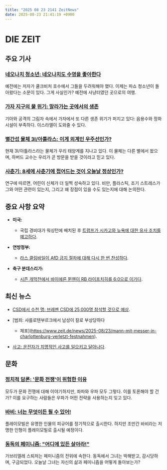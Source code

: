 ```yaml
---
title: "2025 08 23 2141 ZeitNews"
date: 2025-08-23 21:41:19 +0900
---
```


# DIE ZEIT

## 주요 기사

### [네오나치 청소년: 네오나치도 수영을 좋아한다](https://www.zeit.de/zeit-magazin/2025/36/neonazi-jugend-leipzig-sachsen-rechtsextrem-gewalt)
  예전에는 저자가 쿨크비처 호수에서 그들을 두려워해야 했다. 이제는 파쇼 청소년이 돌아왔다는 소문이 있다. 그게 사실인가? 예전에 사냥터였던 곳으로의 여행.

### [가자 지구의 물 위기: 말라가는 곳에서의 생존](https://www.zeit.de/politik/ausland/2025-08/wasserkrise-gaza-versorgung-israel-entsalzungsanlage)
  기아와 공격의 그림자 속에서 가자에서 또 다른 생존 위기가 퍼지고 있다: 음용수와 정화시설이 부족하다. 이스라엘이 도와줄 수 있다.

### [별간섭 물체 3I/아틀라스: 이게 외계인 우주선인가?](https://www.zeit.de/2025/36/interstellares-objekt-3i-atlas-alien-harvard-astrophysik)
  현재 3I/아틀라스라는 물체가 우리 태양계를 지나고 있다. 이 물체는 다른 별에서 왔으며, 하버드 교수는 우리가 곧 방문을 받을 것이라고 믿고 있다.

### [사춘기: 8세에 사춘기에 접어드는 것이 오늘날 정상인가?](https://www.zeit.de/wissen/2025-08/pubertaet-jugendliche-entwicklung-mensch-stress)
  연구에 따르면, 어린이 신체가 더 일찍 성숙하고 있다. 비만, 플라스틱, 조기 스트레스가 그와 어떤 관련이 있는지, 그리고 왜 장점이 있을 수도 있는지에 대해 논의한다.

## 중요 사항 요약
- **미국:**
  * 국립 경비대가 워싱턴에 배치된 후 [트럼프가 시카고와 뉴욕에 대한 유사 조치를 예고하다](https://www.zeit.de/politik/ausland/2025-08/donald-trump-droht-chicago-mit-kriminalitaetsbekaempfung).

- **연방정부:**
  * [라스 클링바일이 AfD 금지 절차에 대해 다시 한 번 찬성하다](https://www.zeit.de/politik/deutschland/2025-08/lars-klingbeil-afd-verbotsverfahren-demokratie).

- **축구 분데스리가:**
  * [시즌 개막전에서 바이에른 뮌헨이 RB 라이프치히를 6:0으로 이기다](https://www.zeit.de/sport/2025-08/fussball-bundesliga-spieltag-1-muenchen-leipzig).

## 최신 뉴스
- [CSD에서 수천 명: 브레멘 CSD에 25,000명 참석할 것으로 예상](https://www.zeit.de/news/2025-08/23/bis-zu-25-000-menschen-auf-bremer-csd-erwartet).

- [범죄: 샤를로텐부르크에서 남성이 칼로 부상당하다
  - 체포](https://www.zeit.de/news/2025-08/23/mann-mit-messer-in-charlottenburg-verletzt-festnahmen).

- [사고: 운전자가 치명적인 사고를 일으키고 달아나다](https://www.zeit.de/news/2025-08/23/autofahrer-verursacht-toedlichen-unfall-und-flieht).

## 문화

### [정치적 담론: '문화 전쟁'이 위험한 이유](https://www.zeit.de/kultur/2025-08/politischer-diskurs-kulturkampf-demokratie-rechtspopulismus)
  모두가 문화 전쟁에 대해 이야기하지만, 좌파와 우파 모두 그렇다. 이를 토론해야 할 건가? 이를 요구하는 사람들은 우파가 어떤 전략을 사용하는지 잊고 있다.

### [바비: 너는 무엇이든 될 수 있어!](https://www.zeit.de/2025/36/barbie-mattel-playmobil-kooperation-ikone)
  플레이모빌은 유명한 인물의 피규어를 정기적으로 출시한다. 하지만 조만간 바비라는 저명한 인형이 플레이모빌로 출시될 예정이다.

### [동독의 페미니즘: "어디에 있든 살아라!"](https://www.zeit.de/2025/36/feminismus-ddr-gabriele-stoetzer-kunstfreiheit)
  가브리엘레 스퇴처는 페미니즘의 전위에 속한다. 동독에서 그녀는 박해받고, 감시당하며, 구금되었다. 오늘날 그녀는 자신의 삶과 페미니즘을 어떻게 돌아보는가?